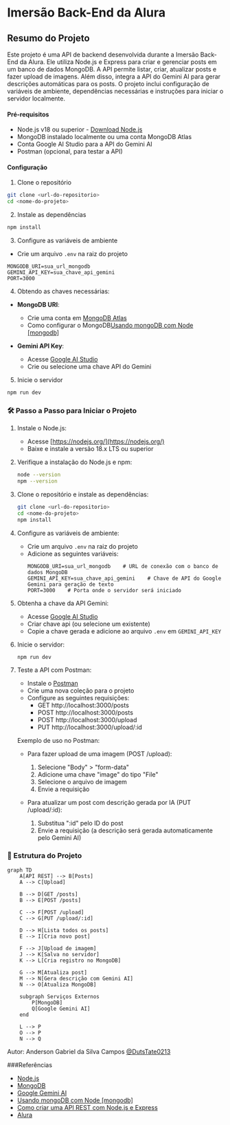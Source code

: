 # Imersão Back-End da Alura

## Resumo do Projeto

Este projeto é uma API de backend desenvolvida durante a Imersão Back-End da Alura. Ele utiliza Node.js e Express para criar e gerenciar posts em um banco de dados MongoDB. A API permite listar, criar, atualizar posts e fazer upload de imagens. Além disso, integra a API do Gemini AI para gerar descrições automáticas para os posts. O projeto inclui configuração de variáveis de ambiente, dependências necessárias e instruções para iniciar o servidor localmente.


#### Pré-requisitos

- Node.js v18 ou superior - [Download Node.js](https://nodejs.org/)
- MongoDB instalado localmente ou uma conta MongoDB Atlas
- Conta Google AI Studio para a API do Gemini AI 
- Postman (opcional, para testar a API)

#### Configuração

1. Clone o repositório
```bash
git clone <url-do-repositorio>
cd <nome-do-projeto>
```

2. Instale as dependências
```bash
npm install
```

3. Configure as variáveis de ambiente
- Crie um arquivo `.env` na raiz do projeto
```env
MONGODB_URI=sua_url_mongodb
GEMINI_API_KEY=sua_chave_api_gemini
PORT=3000
```

4. Obtendo as chaves necessárias:
- **MongoDB URI**: 
  - Crie uma conta em [MongoDB Atlas](https://www.mongodb.com/cloud/atlas)
  - Como configurar o MongoDB[Usando mongoDB com Node [mongodb]](https://www.youtube.com/watch?v=4nO0BERnkc0)
    
- **Gemini API Key**:
  - Acesse [Google AI Studio](https://aistudio.google.com/app/apikey?utm_source=website&utm_medium=referral&utm_campaign=Alura-dev-backend-immersion&utm_content=)
  - Crie ou selecione uma chave API do Gemini

5. Inicie o servidor
```bash
npm run dev
```

### 🛠️ Passo a Passo para Iniciar o Projeto

1. Instale o Node.js:
   - Acesse [https://nodejs.org/](https://nodejs.org/)
   - Baixe e instale a versão 18.x LTS ou superior

2. Verifique a instalação do Node.js e npm:
   ```bash
   node --version
   npm --version
   ```

3. Clone o repositório e instale as dependências:
   ```bash
   git clone <url-do-repositorio>
   cd <nome-do-projeto>
   npm install
   ```

4. Configure as variáveis de ambiente:
   - Crie um arquivo `.env` na raiz do projeto
   - Adicione as seguintes variáveis:
     ```
     MONGODB_URI=sua_url_mongodb    # URL de conexão com o banco de dados MongoDB
     GEMINI_API_KEY=sua_chave_api_gemini    # Chave de API do Google Gemini para geração de texto
     PORT=3000    # Porta onde o servidor será iniciado
     ```

5. Obtenha a chave da API Gemini:
   - Acesse [Google AI Studio](https://aistudio.google.com/app/apikey?utm_source=website&utm_medium=referral&utm_campaign=Alura-dev-backend-immersion&utm_content=)
   - Criar chave api (ou selecione um existente)
   - Copie a chave gerada e adicione ao arquivo `.env` em `GEMINI_API_KEY`

6. Inicie o servidor:
   ```bash
   npm run dev
   ```

7. Teste a API com Postman:
   - Instale o [Postman](https://www.postman.com/downloads/)
   - Crie uma nova coleção para o projeto
   - Configure as seguintes requisições:
     - GET http://localhost:3000/posts
     - POST http://localhost:3000/posts
     - POST http://localhost:3000/upload
     - PUT http://localhost:3000/upload/:id

   Exemplo de uso no Postman:
   - Para fazer upload de uma imagem (POST /upload):
     1. Selecione "Body" > "form-data"
     2. Adicione uma chave "image" do tipo "File"
     3. Selecione o arquivo de imagem
     4. Envie a requisição

   - Para atualizar um post com descrição gerada por IA (PUT /upload/:id):
     1. Substitua ":id" pelo ID do post
     2. Envie a requisição (a descrição será gerada automaticamente pelo Gemini AI)

### 🔄 Estrutura do Projeto 
```mermaid
graph TD
    A[API REST] --> B[Posts]
    A --> C[Upload]
    
    B --> D[GET /posts]
    B --> E[POST /posts]
    
    C --> F[POST /upload]
    C --> G[PUT /upload/:id]
    
    D --> H[Lista todos os posts]
    E --> I[Cria novo post]
    
    F --> J[Upload de imagem]
    J --> K[Salva no servidor]
    K --> L[Cria registro no MongoDB]
    
    G --> M[Atualiza post]
    M --> N[Gera descrição com Gemini AI]
    N --> O[Atualiza MongoDB]

    subgraph Serviços Externos
        P[MongoDB]
        Q[Google Gemini AI]
    end

    L --> P
    O --> P
    N --> Q
```

Autor: Anderson Gabriel da Silva Campos [@DutsTate0213](https://github.com/DutsTate0213)

###Referências
- [Node.js](https://nodejs.org/)
- [MongoDB](https://www.mongodb.com/)
- [Google Gemini AI](https://ai.google.com/gemini)
- [Usando mongoDB com Node [mongodb]](https://www.youtube.com/watch?v=4nO0BERnkc0)
- [Como criar uma API REST com Node.js e Express](https://www.youtube.com/watch?v=4nO0BERnkc0)
- [Alura](https://www.alura.com.br/)
